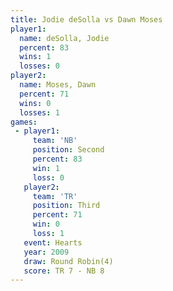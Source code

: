 ```yaml
---
title: Jodie deSolla vs Dawn Moses
player1:              
  name: deSolla, Jodie
  percent: 83         
  wins: 1             
  losses: 0           
player2:              
  name: Moses, Dawn   
  percent: 71         
  wins: 0             
  losses: 1           
games:
 - player1:          
     team: 'NB'      
     position: Second
     percent: 83     
     win: 1          
     loss: 0         
   player2:         
     team: 'TR'     
     position: Third
     percent: 71    
     win: 0         
     loss: 1        
   event: Hearts       
   year: 2009          
   draw: Round Robin(4)
   score: TR 7 - NB 8  
---
```


